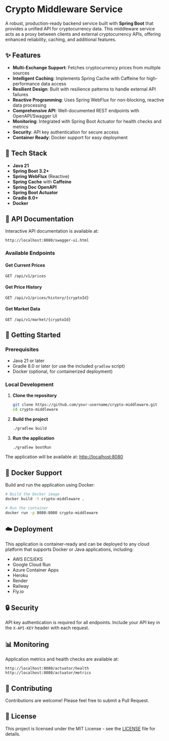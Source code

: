 # Crypto Middleware Service

A robust, production-ready backend service built with **Spring Boot** that provides a unified API for cryptocurrency data. This middleware service acts as a proxy between clients and external cryptocurrency APIs, offering enhanced reliability, caching, and additional features.

## ✨ Features

- **Multi-Exchange Support**: Fetches cryptocurrency prices from multiple sources
- **Intelligent Caching**: Implements Spring Cache with Caffeine for high-performance data access
- **Resilient Design**: Built with resilience patterns to handle external API failures
- **Reactive Programming**: Uses Spring WebFlux for non-blocking, reactive data processing
- **Comprehensive API**: Well-documented REST endpoints with OpenAPI/Swagger UI
- **Monitoring**: Integrated with Spring Boot Actuator for health checks and metrics
- **Security**: API key authentication for secure access
- **Container Ready**: Docker support for easy deployment

## 🚀 Tech Stack

- **Java 21**
- **Spring Boot 3.2+**
- **Spring WebFlux** (Reactive)
- **Spring Cache** with **Caffeine**
- **Spring Doc OpenAPI**
- **Spring Boot Actuator**
- **Gradle 8.0+**
- **Docker**

## 📡 API Documentation

Interactive API documentation is available at:
```
http://localhost:8080/swagger-ui.html
```

### Available Endpoints

#### Get Current Prices
```http
GET /api/v1/prices
```

#### Get Price History
```http
GET /api/v1/prices/history/{cryptoId}
```

#### Get Market Data
```http
GET /api/v1/market/{cryptoId}
```

## 🚀 Getting Started

### Prerequisites

- Java 21 or later
- Gradle 8.0 or later (or use the included `gradlew` script)
- Docker (optional, for containerized deployment)

### Local Development

1. **Clone the repository**
   ```bash
   git clone https://github.com/your-username/crypto-middleware.git
   cd crypto-middleware
   ```

2. **Build the project**
   ```bash
   ./gradlew build
   ```

3. **Run the application**
   ```bash
   ./gradlew bootRun
   ```

The application will be available at: [http://localhost:8080](http://localhost:8080)

## 🐳 Docker Support

Build and run the application using Docker:

```bash
# Build the Docker image
docker build -t crypto-middleware .

# Run the container
docker run -p 8080:8080 crypto-middleware
```

## ☁️ Deployment

This application is container-ready and can be deployed to any cloud platform that supports Docker or Java applications, including:

- AWS ECS/EKS
- Google Cloud Run
- Azure Container Apps
- Heroku
- Render
- Railway
- Fly.io

## 🔒 Security

API key authentication is required for all endpoints. Include your API key in the `X-API-KEY` header with each request.

## 📊 Monitoring

Application metrics and health checks are available at:
```
http://localhost:8080/actuator/health
http://localhost:8080/actuator/metrics
```

## 🤝 Contributing

Contributions are welcome! Please feel free to submit a Pull Request.

## 📝 License

This project is licensed under the MIT License - see the [LICENSE](LICENSE) file for details.

